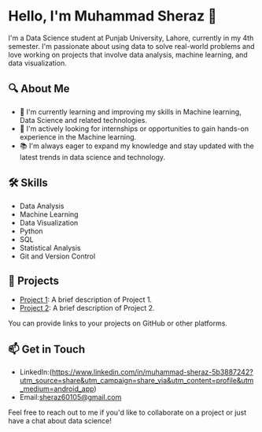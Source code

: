 
# Hello, I'm Muhammad Sheraz 👋

I'm a Data Science student at Punjab University, Lahore, currently in my 4th semester. I'm passionate about using data to solve real-world problems and love working on projects that involve data analysis, machine learning, and data visualization.

## 🔍 About Me

- 🌱 I'm currently learning and improving my skills in Machine learning, Data Science and related technologies.
- 💼 I'm actively looking for internships or opportunities to gain hands-on experience in the Machine learning.
- 📚 I'm always eager to expand my knowledge and stay updated with the latest trends in data science and technology.

## 🛠️ Skills

- Data Analysis
- Machine Learning
- Data Visualization
- Python
- SQL
- Statistical Analysis
- Git and Version Control

## 🚀 Projects

- [Project 1](link-to-project-1): A brief description of Project 1.
- [Project 2](link-to-project-2): A brief description of Project 2.

You can provide links to your projects on GitHub or other platforms.

## 📫 Get in Touch

- LinkedIn:(https://www.linkedin.com/in/muhammad-sheraz-5b3887242?utm_source=share&utm_campaign=share_via&utm_content=profile&utm_medium=android_app)
- Email:sheraz60105@gmail.com

Feel free to reach out to me if you'd like to collaborate on a project or just have a chat about data science!

<!-- You can include additional sections like certifications, blog posts, or anything else you'd like to highlight. -->

```
